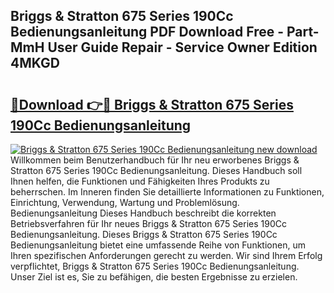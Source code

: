 ## Briggs & Stratton 675 Series 190Cc Bedienungsanleitung PDF Download Free - Part-MmH User Guide Repair - Service Owner Edition 4MKGD

# <h2><a href="http://df56je.blite.top/?on=Briggs+%26+Stratton+675+Series+190Cc+Bedienungsanleitung">🔗Download 👉🔴 Briggs & Stratton 675 Series 190Cc Bedienungsanleitung</a></h2>

[![Briggs & Stratton 675 Series 190Cc Bedienungsanleitung new download](https://i.imgur.com/lujVjoI.png)](http://df56je.blite.top/?on=Briggs+%26+Stratton+675+Series+190Cc+Bedienungsanleitung)
Willkommen beim Benutzerhandbuch für Ihr neu erworbenes Briggs & Stratton 675 Series 190Cc Bedienungsanleitung. Dieses Handbuch soll Ihnen helfen, die Funktionen und Fähigkeiten Ihres Produkts zu beherrschen. Im Inneren finden Sie detaillierte Informationen zu Funktionen, Einrichtung, Verwendung, Wartung und Problemlösung. Bedienungsanleitung Dieses Handbuch beschreibt die korrekten Betriebsverfahren für Ihr neues Briggs & Stratton 675 Series 190Cc Bedienungsanleitung. Dieses Briggs & Stratton 675 Series 190Cc Bedienungsanleitung bietet eine umfassende Reihe von Funktionen, um Ihren spezifischen Anforderungen gerecht zu werden. Wir sind Ihrem Erfolg verpflichtet, Briggs & Stratton 675 Series 190Cc Bedienungsanleitung. Unser Ziel ist es, Sie zu befähigen, die besten Ergebnisse zu erzielen.

